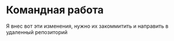 # Командная работа

Я внес вот эти изменения, нужно их закоммитить и направить в удаленный репозиторий